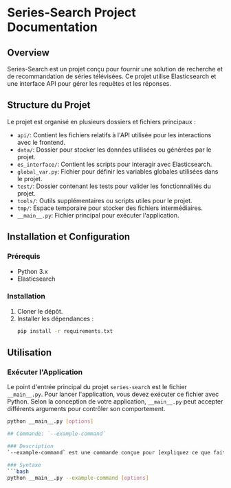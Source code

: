 # Series-Search Project Documentation

## Overview
Series-Search est un projet conçu pour fournir une solution de recherche et de recommandation de séries télévisées. Ce projet utilise Elasticsearch et une interface API pour gérer les requêtes et les réponses.

## Structure du Projet
Le projet est organisé en plusieurs dossiers et fichiers principaux :

- `api/`: Contient les fichiers relatifs à l'API utilisée pour les interactions avec le frontend.
- `data/`: Dossier pour stocker les données utilisées ou générées par le projet.
- `es_interface/`: Contient les scripts pour interagir avec Elasticsearch.
- `global_var.py`: Fichier pour définir les variables globales utilisées dans le projet.
- `test/`: Dossier contenant les tests pour valider les fonctionnalités du projet.
- `tools/`: Outils supplémentaires ou scripts utiles pour le projet.
- `tmp/`: Espace temporaire pour stocker des fichiers intermédiaires.
- `__main__.py`: Fichier principal pour exécuter l'application.

## Installation et Configuration

### Prérequis
- Python 3.x
- Elasticsearch

### Installation
1. Cloner le dépôt.
2. Installer les dépendances :
   ```bash
   pip install -r requirements.txt


## Utilisation

### Exécuter l'Application
Le point d'entrée principal du projet `series-search` est le fichier `__main__.py`. Pour lancer l'application, vous devez exécuter ce fichier avec Python. Selon la conception de votre application, `__main__.py` peut accepter différents arguments pour contrôler son comportement.

```bash
python __main__.py [options]

## Commande: `--example-command`

### Description
`--example-command` est une commande conçue pour [expliquez ce que fait la commande, par exemple, lancer une analyse spécifique, démarrer un serveur, etc.].

### Syntaxe
```bash
python __main__.py --example-command [options]

